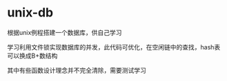 # unix-db

根据unix例程搭建一个数据库，供自己学习

学习利用文件锁实现数据库的并发，此代码可优化，在空闲链中的查找，hash表可以换成B+数结构

其中有些函数设计理念并不完全清除，需要测试学习



